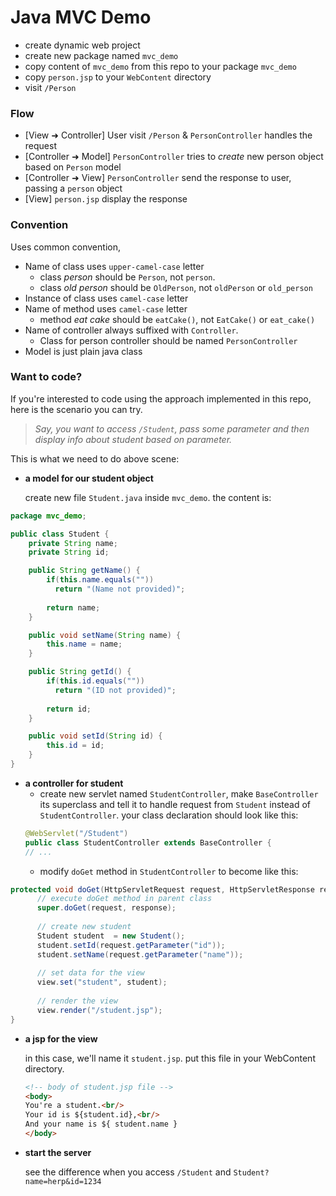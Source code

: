 # Java MVC Demo

- create dynamic web project
- create new package named `mvc_demo`
- copy content of `mvc_demo` from this repo to your package `mvc_demo`
- copy `person.jsp` to your `WebContent` directory
- visit `/Person`

### Flow
- [View ➜ Controller] User visit `/Person` & `PersonController` handles the request 
- [Controller ➜ Model] `PersonController` tries to *create* new person object based on `Person` model 
- [Controller ➜ View] `PersonController` send the response to user, passing a `person` object
- [View] `person.jsp` display the response

### Convention
Uses common convention,

- Name of class uses `upper-camel-case` letter
  - class *person* should be `Person`, not `person`.
  - class *old person* should be `OldPerson`, not `oldPerson` or `old_person`
- Instance of class uses `camel-case` letter
- Name of method uses `camel-case` letter
  - method *eat cake* should be `eatCake()`, not `EatCake()` or `eat_cake()`
- Name of controller always suffixed with `Controller`. 
  - Class for person controller should be named `PersonController`
- Model is just plain java class

### Want to code?

If you're interested to code using the approach implemented in this repo, here is the scenario you can try.

>*Say, you want to access `/Student`, pass some parameter and then display info about student based on parameter.*

This is what we need to do above scene:

- **a model for our student object**

  create new file `Student.java` inside `mvc_demo`. the content is:

```java
package mvc_demo;

public class Student {
	private String name;
	private String id;

	public String getName() {
        if(this.name.equals(""))
          return "(Name not provided)";
          
		return name;
	}

	public void setName(String name) {
		this.name = name;
	}

	public String getId() {
        if(this.id.equals(""))
          return "(ID not provided)";
          
		return id;
	}

	public void setId(String id) {
		this.id = id;
	}
}
```

- **a controller for student**
  - create new servlet named `StudentController`, make `BaseController` its superclass and tell it to handle request from `Student` instead of `StudentController`. your class declaration should look like this:
  ```java
  @WebServlet("/Student")
  public class StudentController extends BaseController {
  // ...
  ```
  - modify `doGet` method in `StudentController` to become like this:
```java
protected void doGet(HttpServletRequest request, HttpServletResponse response) throws ServletException, IOException {
      // execute doGet method in parent class
      super.doGet(request, response);
	
      // create new student
      Student student  = new Student();
      student.setId(request.getParameter("id"));
      student.setName(request.getParameter("name"));
	
      // set data for the view
      view.set("student", student);
	
      // render the view
      view.render("/student.jsp");
}
```

- **a jsp for the view**
  
  in this case, we'll name it `student.jsp`. put this file in your WebContent directory.

  ```html
  <!-- body of student.jsp file -->
  <body>
  You're a student.<br/>
  Your id is ${student.id},<br/>
  And your name is ${ student.name }
  </body>
  ```

- **start the server**

	see the difference when you access `/Student` and `Student?name=herp&id=1234`